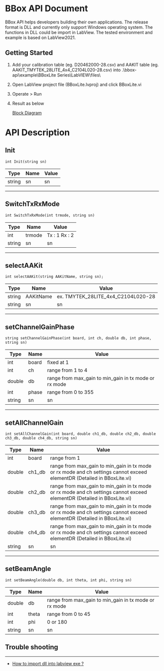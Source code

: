 # BBox API Document

BBox API helps developers building their own applications. The release format is DLL and currently only support Windows operating system. The functions in DLL could be import in LabView. The tested environment and example is based on LabView2021.

## Getting Started

   
1. Add your calibration table (eg. D20462000-28.csv) and AAKIT table (eg. AAKIT_TMYTEK_28LITE_4x4_C2104L020-28.csv) into .\bbox-api\example\BBoxLite Series\LabVIEW\files\

2. Open LabView project file (BBoxLite.lvproj) and click BBoxLite.vi

3. Operate > Run

4. Result as below

    [Block Diagram](./BBoxLite.html)

# API Description

## Init

    int Init(string sn)
| Type | Name | Value                                        |
| ------------ | ------------ | -----------------------------|
| string       | sn           | sn                           |

----------

## SwitchTxRxMode

    int SwitchTxRxMode(int trmode, string sn)
| Type | Name | Value                                        |
| ------------ | ------------ | -----------------------------|
| int          | trmode       | Tx : 1 Rx : 2                |
| string       | sn           | sn                           |

----------

## selectAAKit

    int selectAAKit(string AAKitName, string sn);
| Type | Name | Value                                                 |
| ------------ | ------------ | ------------------------------------- |
| string       | AAKitName    | ex. TMYTEK_28LITE_4x4_C2104L020-28    |
| string       | sn           | sn                                    |

----------

## setChannelGainPhase

    string setChannelGainPhase(int board, int ch, double db, int phase, string sn)
| Type         | Name         | Value                                                 |
| ------------ | ------------ | ----------------------------------------------------- |
| int          | board        | fixed at 1                                            |
| int          | ch           | range from 1 to 4                                     |
| double       | db           | range from max_gain to min_gain in tx mode or rx mode |
| int          | phase        | range from 0 to 355                                   |
| string       | sn           | sn                                                    |

----------

## setAllChannelGain

    int setAllChannelGain(int board, double ch1_db, double ch2_db, double ch3_db, double ch4_db, string sn)
| Type         | Name         | Value                                                 |
| ------------ | ------------ | ----------------------------------------------------- |
| int          | board        | range from 1                                          |
| double       | ch1_db       | range from max_gain to min_gain in tx mode or rx mode and ch settings cannot exceed elementDR (Detailed in BBoxLite.vi) |
| double       | ch2_db       | range from max_gain to min_gain in tx mode or rx mode and ch settings cannot exceed elementDR (Detailed in BBoxLite.vi)  |
| double       | ch3_db       | range from max_gain to min_gain in tx mode or rx mode and ch settings cannot exceed elementDR (Detailed in BBoxLite.vi)  |
| double       | ch4_db       | range from max_gain to min_gain in tx mode or rx mode and ch settings cannot exceed elementDR (Detailed in BBoxLite.vi)  |
| string       | sn           | sn                                                    |

----------

## setBeamAngle

    int setBeamAngle(double db, int theta, int phi, string sn)
| Type         | Name         | Value                                                 |
| ------------ | ------------ | ----------------------------------------------------- |
| double       | db           | range from max_gain to min_gain in tx mode or rx mode |
| int          | theta        | range from 0 to 45                                    |
| int          | phi          | 0 or 180                                              |
| string       | sn           | sn                                                    |

## Trouble shooting

----------

- [How to import dll into labview exe ?](https://knowledge.ni.com/KnowledgeArticleDetails?id=kA00Z000000kKgsSAE&l=zh-TW)

